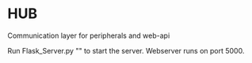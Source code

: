 # HUB
Communication layer for peripherals and web-api

Run Flask_Server.py "<Password>" to start the server.
Webserver runs on port 5000.

